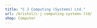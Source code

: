```yaml
---
title: "C J Computing (Systems) Ltd."
url: /bristol/c-j-computing-systems-ltd/
shop: Computer
---
```

